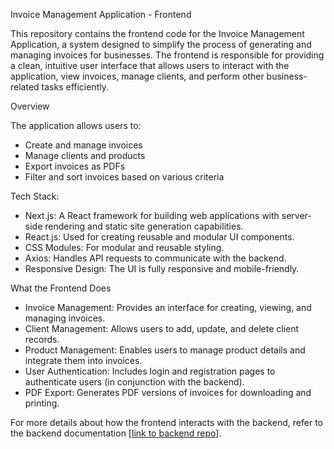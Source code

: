Invoice Management Application - Frontend

This repository contains the frontend code for the Invoice Management Application, a system designed to simplify the process of generating and managing invoices for businesses. The frontend is responsible for providing a clean, intuitive user interface that allows users to interact with the application, view invoices, manage clients, and perform other business-related tasks efficiently.

Overview

The application allows users to:
* Create and manage invoices
* Manage clients and products
* Export invoices as PDFs
* Filter and sort invoices based on various criteria

Tech Stack:
* Next.js: A React framework for building web applications with server-side rendering and static site generation capabilities.
* React.js: Used for creating reusable and modular UI components.
* CSS Modules: For modular and reusable styling.
* Axios: Handles API requests to communicate with the backend.
* Responsive Design: The UI is fully responsive and mobile-friendly.

What the Frontend Does
* Invoice Management: Provides an interface for creating, viewing, and managing invoices.
* Client Management: Allows users to add, update, and delete client records.
* Product Management: Enables users to manage product details and integrate them into invoices.
* User Authentication: Includes login and registration pages to authenticate users (in conjunction with the backend).
* PDF Export: Generates PDF versions of invoices for downloading and printing.

For more details about how the frontend interacts with the backend, refer to the backend documentation [[link to backend repo](https://github.com/MarichkaTanchyn/Invoice_builder_backend)].
